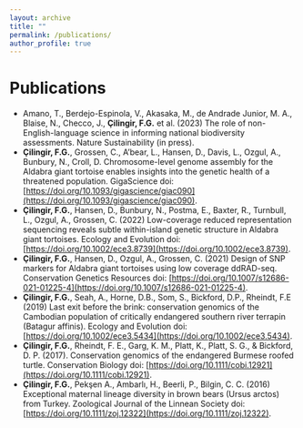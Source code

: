 ```yaml
---
layout: archive
title: ""
permalink: /publications/
author_profile: true
---
```

Publications
======
* Amano, T., Berdejo-Espinola, V., Akasaka, M., de Andrade Junior, M. A., Blaise, N., Checco, J., **Çilingir, F.G.** et al. (2023) The role of non-English-language science in informing national biodiversity assessments. Nature Sustainability (in press).
* **Çilingir, F.G.**, Grossen, C., A’bear, L., Hansen, D., Davis, L., Ozgul, A., Bunbury, N., Croll, D. Chromosome-level genome assembly for the Aldabra giant tortoise enables insights into the genetic health of a threatened population. GigaScience doi: [https://doi.org/10.1093/gigascience/giac090](https://doi.org/10.1093/gigascience/giac090).
* **Çilingir, F.G.**, Hansen, D., Bunbury, N., Postma, E., Baxter, R., Turnbull, L., Ozgul, A., Grossen, C. (2022) Low-coverage reduced representation sequencing reveals subtle within-island genetic structure in Aldabra giant tortoises. Ecology and Evolution doi: [https://doi.org/10.1002/ece3.8739](https://doi.org/10.1002/ece3.8739).
* **Çilingir, F.G.**, Hansen, D., Ozgul, A., Grossen, C. (2021) Design of SNP markers for Aldabra giant tortoises using low coverage ddRAD-seq. Conservation Genetics Resources doi: [https://doi.org/10.1007/s12686-021-01225-4](https://doi.org/10.1007/s12686-021-01225-4).
* **Çilingir, F.G.**, Seah, A., Horne, D.B., Som, S., Bickford, D.P., Rheindt, F.E (2019) Last exit before the brink: conservation genomics of the Cambodian population of critically endangered southern river terrapin (Batagur affinis). Ecology and Evolution doi: [https://doi.org/10.1002/ece3.5434](https://doi.org/10.1002/ece3.5434).
* **Çilingir, F.G.**, Rheindt, F. E., Garg, K. M., Platt, K., Platt, S. G., & Bickford, D. P. (2017). Conservation genomics of the endangered Burmese roofed turtle. Conservation Biology doi: [https://doi.org/10.1111/cobi.12921](https://doi.org/10.1111/cobi.12921).
* **Çilingir, F.G.**, Pekşen A., Ambarlı, H., Beerli, P., Bilgin, C. C. (2016) Exceptional maternal lineage diversity in brown bears (Ursus arctos) from Turkey. Zoological Journal of the Linnean Society doi: [https://doi.org/10.1111/zoj.12322](https://doi.org/10.1111/zoj.12322).
